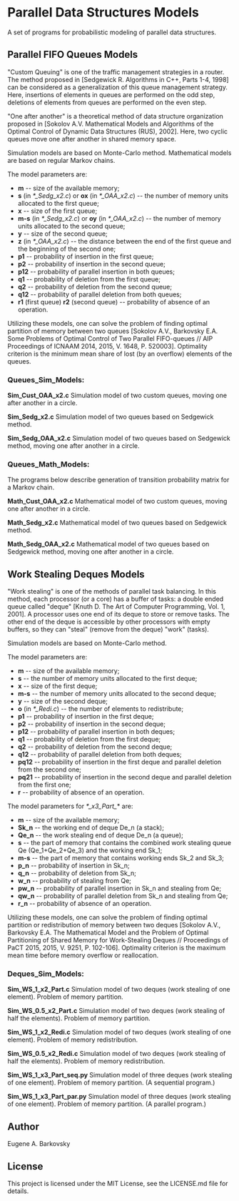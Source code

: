 # Parallel Data Structures Models

A set of programs for probabilistic modeling of parallel data structures.

## Parallel FIFO Queues Models

"Custom Queuing" is one of the traffic management strategies in a router. The method proposed in [Sedgewick R. Algorithms in C++, Parts 1-4, 1998] can be considered as a generalization of this queue management strategy. Here, insertions of elements in queues are performed on the odd step, deletions of elements from queues are performed on the even step.

"One after another" is a theoretical method of data structure organization proposed in [Sokolov A.V. Mathematical Models and Algorithms of the Optimal Control of Dynamic Data Structures (RUS), 2002]. Here, two cyclic queues move one after another in shared memory space.

Simulation models are based on Monte-Carlo method.
Mathematical models are based on regular Markov chains.

The model parameters are:

* **m** -- size of the available memory;
* **s** (in *\*_Sedg_x2.c*) or **ox** (in *\*_OAA_x2.c*) -- the number of memory units allocated to the first queue;
* **x** -- size of the first queue;
* **m-s** (in *\*_Sedg_x2.c*) or **oy** (in *\*_OAA_x2.c*) -- the number of memory units allocated to the second queue;
* **y** -- size of the second queue;
* **z** (in *\*_OAA_x2.c*) -- the distance between the end of the first queue and the beginning of the second one;
* **p1** -- probability of insertion in the first queue;
* **p2** -- probability of insertion in the second queue;
* **p12** -- probability of parallel insertion in both queues;
* **q1** -- probability of deletion from the first queue;
* **q2** -- probability of deletion from the second queue;
* **q12** -- probability of parallel deletion from both queues;
* **r1** (first queue) **r2** (second queue) -- probability of absence of an operation.

Utilizing these models, one can solve the problem of finding optimal partition of memory between two queues [Sokolov A.V., Barkovsky E.A. Some Problems of Optimal Control of Two Parallel FIFO-queues // AIP Proceedings of ICNAAM 2014, 2015, V. 1648, P. 520003]. Optimality criterion is the minimum mean share of lost (by an overflow) elements of the queues.

### Queues_Sim_Models:

**Sim_Cust_OAA_x2.c**
Simulation model of two custom queues, moving one after another in a circle.

**Sim_Sedg_x2.c**
Simulation model of two queues based on Sedgewick method.

**Sim_Sedg_OAA_x2.c**
Simulation model of two queues based on Sedgewick method, moving one after another in a circle.

### Queues_Math_Models:

The programs below describe generation of transition probability matrix for a Markov chain.

**Math_Cust_OAA_x2.c**
Mathematical model of two custom queues, moving one after another in a circle.

**Math_Sedg_x2.c**
Mathematical model of two queues based on Sedgewick method.

**Math_Sedg_OAA_x2.c**
Mathematical model of two queues based on Sedgewick method, moving one after another in a circle.

## Work Stealing Deques Models

"Work stealing" is one of the methods of parallel task balancing. In this method, each processor (or a core) has a buffer of tasks: a double ended queue called "deque" [Knuth D. The Art of Computer Programming, Vol. 1, 2001]. A processor uses one end of its deque to store or remove tasks. The other end of the deque is accessible by other processors with empty buffers, so they can "steal" (remove from the deque) "work" (tasks).

Simulation models are based on Monte-Carlo method.

The model parameters are:

* **m** -- size of the available memory;
* **s** -- the number of memory units allocated to the first deque;
* **x** -- size of the first deque;
* **m-s** -- the number of memory units allocated to the second deque;
* **y** -- size of the second deque;
* **o** (in *\*_Redi.c*) -- the number of elements to redistribute;
* **p1** -- probability of insertion in the first deque;
* **p2** -- probability of insertion in the second deque;
* **p12** -- probability of parallel insertion in both deques;
* **q1** -- probability of deletion from the first deque;
* **q2** -- probability of deletion from the second deque;
* **q12** -- probability of parallel deletion from both deques;
* **pq12** -- probability of insertion in the first deque and parallel deletion from the second one;
* **pq21** -- probability of insertion in the second deque and parallel deletion from the first one;
* **r** -- probability of absence of an operation.

The model parameters for *\*_x3_Part\_** are:

* **m** -- size of the available memory;
* **Sk_n** -- the working end of deque De_n (a stack);
* **Qe_n** -- the work stealing end of deque De_n (a queue);
* **s** -- the part of memory that contains the combined work stealing queue Qe (Qe_1+Qe_2+Qe_3) and the working end Sk_1;
* **m-s** -- the part of memory that contains working ends Sk_2 and Sk_3;
* **p_n** -- probability of insertion in Sk_n;
* **q_n** -- probability of deletion from Sk_n;
* **w_n** -- probability of stealing from Qe;
* **pw_n** -- probability of parallel insertion in Sk_n and stealing from Qe;
* **qw_n** -- probability of parallel deletion from Sk_n and stealing from Qe;
* **r_n** -- probability of absence of an operation.

Utilizing these models, one can solve the problem of finding optimal partition or redistribution of memory between two deques [Sokolov A.V., Barkovsky E.A. The Mathematical Model and the Problem of Optimal Partitioning of Shared Memory for Work-Stealing Deques // Proceedings of PaCT 2015, 2015, V. 9251, P. 102-106]. Optimality criterion is the maximum mean time before memory overflow or reallocation.

### Deques_Sim_Models:

**Sim_WS_1_x2_Part.c**
Simulation model of two deques (work stealing of one element). Problem of memory partition.

**Sim_WS_0.5_x2_Part.c**
Simulation model of two deques (work stealing of half the elements). Problem of memory partition.

**Sim_WS_1_x2_Redi.c**
Simulation model of two deques (work stealing of one element). Problem of memory redistribution.

**Sim_WS_0.5_x2_Redi.c**
Simulation model of two deques (work stealing of half the elements). Problem of memory redistribution.

**Sim_WS_1_x3_Part_seq.py**
Simulation model of three deques (work stealing of one element). Problem of memory partition. (A sequential program.)

**Sim_WS_1_x3_Part_par.py**
Simulation model of three deques (work stealing of one element). Problem of memory partition. (A parallel program.)

## Author

Eugene A. Barkovsky

## License

This project is licensed under the MIT License, see the LICENSE.md file for details.
